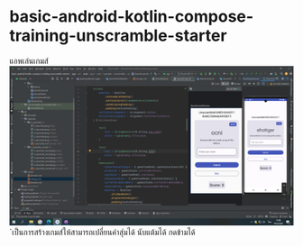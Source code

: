 # basic-android-kotlin-compose-training-unscramble-starter
 แอพเล่นเกมส์ 
<img src=Unscrmble.PNG>
`เป็นการสร้างเกมส์ให้สามารถเปลี่ยนคำสุ่มได้ นับแต้มได้ กดข้ามได้
